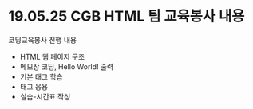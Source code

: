 # 19.05.25 CGB HTML 팀 교육봉사 내용
코딩교육봉사 진행 내용<br>
<ul>
    <li>HTML 웹 페이지 구조</li>
    <li>메모장 코딩, Hello World! 출력</li>
    <li>기본 태그 학습</li>
    <li>태그 응용</li>
    <li>실습-시간표 작성</li>
</ul>
